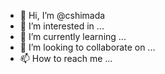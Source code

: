 - 👋 Hi, I’m @cshimada
- 👀 I’m interested in ...
- 🌱 I’m currently learning ...
- 💞️ I’m looking to collaborate on ...
- 📫 How to reach me ...

<!---
cshimada/cshimada is a ✨ special ✨ repository because its `README.md` (this file) appears on your GitHub profile.
You can click the Preview link to take a look at your changes.
--->
